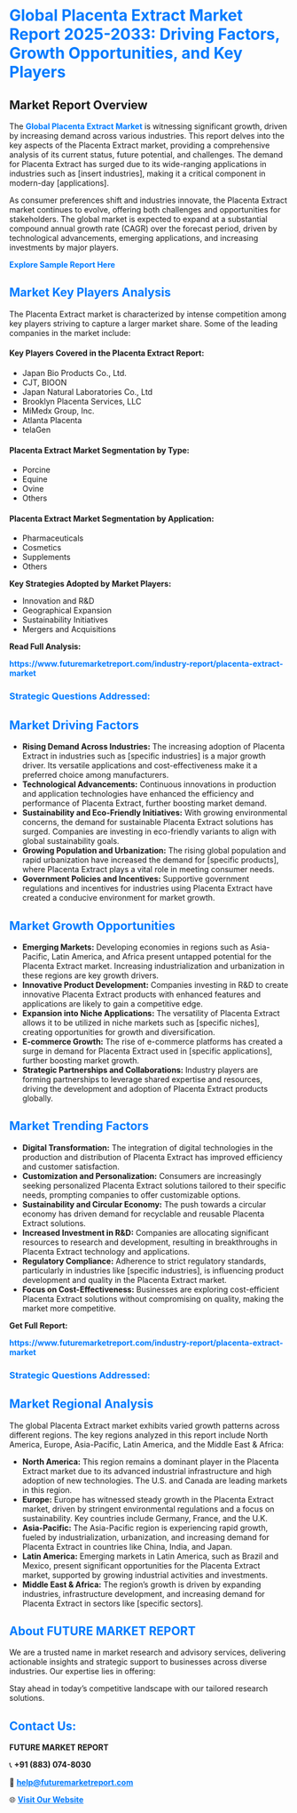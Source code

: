 <h1 style="color: #007BFF;">Global Placenta Extract Market Report 2025-2033: Driving Factors, Growth Opportunities, and Key Players</h1>

<section id="overview">
<h2>Market Report Overview</h2>
<p>The <a href="https://www.futuremarketreport.com/industry-report/placenta-extract-market" style="color: #007BFF; text-decoration: none;"><strong>Global Placenta Extract Market</strong></a> is witnessing significant growth, driven by increasing demand across various industries. This report delves into the key aspects of the Placenta Extract market, providing a comprehensive analysis of its current status, future potential, and challenges. The demand for Placenta Extract has surged due to its wide-ranging applications in industries such as [insert industries], making it a critical component in modern-day [applications].</p>
<p>As consumer preferences shift and industries innovate, the Placenta Extract market continues to evolve, offering both challenges and opportunities for stakeholders. The global market is expected to expand at a substantial compound annual growth rate (CAGR) over the forecast period, driven by technological advancements, emerging applications, and increasing investments by major players.</p>
</section>

<section id="overview">
<p><a href="https://www.futuremarketreport.com/request-sample/reportId=35405" style="color: #007BFF; text-decoration: none;"><strong>Explore Sample Report Here</strong></a></p>
</section>

<section id="key-players">
<h2 style="color: #007BFF;">Market Key Players Analysis</h2>
<p>The Placenta Extract market is characterized by intense competition among key players striving to capture a larger market share. Some of the leading companies in the market include:</p>
<h4>Key Players Covered in the Placenta Extract Report:</h4>
<ul><li>Japan Bio Products Co., Ltd.</li><li>CJT, BIOON</li><li>Japan Natural Laboratories Co., Ltd</li><li>Brooklyn Placenta Services, LLC</li><li>MiMedx Group, Inc.</li><li>Atlanta Placenta</li><li>telaGen</li></ul>
<h4>Placenta Extract Market Segmentation by Type:</h4>
<ul><li>Porcine</li><li>Equine</li><li>Ovine</li><li>Others</li></ul>

<h4>Placenta Extract Market Segmentation by Application:</h4>
<ul><li>Pharmaceuticals</li><li>Cosmetics</li><li>Supplements</li><li>Others</li></ul>
<p><strong>Key Strategies Adopted by Market Players:</strong></p>
<ul>
<li>Innovation and R&D</li>
<li>Geographical Expansion</li>
<li>Sustainability Initiatives</li>
<li>Mergers and Acquisitions</li>
</ul>
</section>

<section>
<p><strong>Read Full Analysis: </strong></p><a href="https://www.futuremarketreport.com/industry-report/placenta-extract-market" style="color: #007BFF; text-decoration: none;"><strong>https://www.futuremarketreport.com/industry-report/placenta-extract-market</strong></a>
<h3 style="color: #007BFF;">Strategic Questions Addressed:</h3>
</section>

<section id="driving-factors">
<h2 style="color: #007BFF;">Market Driving Factors</h2>
<ul>
<li><strong>Rising Demand Across Industries:</strong> The increasing adoption of Placenta Extract in industries such as [specific industries] is a major growth driver. Its versatile applications and cost-effectiveness make it a preferred choice among manufacturers.</li>
<li><strong>Technological Advancements:</strong> Continuous innovations in production and application technologies have enhanced the efficiency and performance of Placenta Extract, further boosting market demand.</li>
<li><strong>Sustainability and Eco-Friendly Initiatives:</strong> With growing environmental concerns, the demand for sustainable Placenta Extract solutions has surged. Companies are investing in eco-friendly variants to align with global sustainability goals.</li>
<li><strong>Growing Population and Urbanization:</strong> The rising global population and rapid urbanization have increased the demand for [specific products], where Placenta Extract plays a vital role in meeting consumer needs.</li>
<li><strong>Government Policies and Incentives:</strong> Supportive government regulations and incentives for industries using Placenta Extract have created a conducive environment for market growth.</li>
</ul>
</section>

<section id="growth-opportunities">
<h2 style="color: #007BFF;">Market Growth Opportunities</h2>
<ul>
<li><strong>Emerging Markets:</strong> Developing economies in regions such as Asia-Pacific, Latin America, and Africa present untapped potential for the Placenta Extract market. Increasing industrialization and urbanization in these regions are key growth drivers.</li>
<li><strong>Innovative Product Development:</strong> Companies investing in R&D to create innovative Placenta Extract products with enhanced features and applications are likely to gain a competitive edge.</li>
<li><strong>Expansion into Niche Applications:</strong> The versatility of Placenta Extract allows it to be utilized in niche markets such as [specific niches], creating opportunities for growth and diversification.</li>
<li><strong>E-commerce Growth:</strong> The rise of e-commerce platforms has created a surge in demand for Placenta Extract used in [specific applications], further boosting market growth.</li>
<li><strong>Strategic Partnerships and Collaborations:</strong> Industry players are forming partnerships to leverage shared expertise and resources, driving the development and adoption of Placenta Extract products globally.</li>
</ul>
</section>

<section id="trending-factors">
<h2 style="color: #007BFF;">Market Trending Factors</h2>
<ul>
<li><strong>Digital Transformation:</strong> The integration of digital technologies in the production and distribution of Placenta Extract has improved efficiency and customer satisfaction.</li>
<li><strong>Customization and Personalization:</strong> Consumers are increasingly seeking personalized Placenta Extract solutions tailored to their specific needs, prompting companies to offer customizable options.</li>
<li><strong>Sustainability and Circular Economy:</strong> The push towards a circular economy has driven demand for recyclable and reusable Placenta Extract solutions.</li>
<li><strong>Increased Investment in R&D:</strong> Companies are allocating significant resources to research and development, resulting in breakthroughs in Placenta Extract technology and applications.</li>
<li><strong>Regulatory Compliance:</strong> Adherence to strict regulatory standards, particularly in industries like [specific industries], is influencing product development and quality in the Placenta Extract market.</li>
<li><strong>Focus on Cost-Effectiveness:</strong> Businesses are exploring cost-efficient Placenta Extract solutions without compromising on quality, making the market more competitive.</li>
</ul>
</section>

<section>
<p><strong>Get Full Report: </strong></p><a href="https://www.futuremarketreport.com/industry-report/placenta-extract-market" style="color: #007BFF; text-decoration: none;"><strong>https://www.futuremarketreport.com/industry-report/placenta-extract-market</strong></a>
<h3 style="color: #007BFF;">Strategic Questions Addressed:</h3>
</section>


<section id="regional-analysis">
<h2 style="color: #007BFF;">Market Regional Analysis</h2>
<p>The global Placenta Extract market exhibits varied growth patterns across different regions. The key regions analyzed in this report include North America, Europe, Asia-Pacific, Latin America, and the Middle East & Africa:</p>
<ul>
<li><strong>North America:</strong> This region remains a dominant player in the Placenta Extract market due to its advanced industrial infrastructure and high adoption of new technologies. The U.S. and Canada are leading markets in this region.</li>
<li><strong>Europe:</strong> Europe has witnessed steady growth in the Placenta Extract market, driven by stringent environmental regulations and a focus on sustainability. Key countries include Germany, France, and the U.K.</li>
<li><strong>Asia-Pacific:</strong> The Asia-Pacific region is experiencing rapid growth, fueled by industrialization, urbanization, and increasing demand for Placenta Extract in countries like China, India, and Japan.</li>
<li><strong>Latin America:</strong> Emerging markets in Latin America, such as Brazil and Mexico, present significant opportunities for the Placenta Extract market, supported by growing industrial activities and investments.</li>
<li><strong>Middle East & Africa:</strong> The region’s growth is driven by expanding industries, infrastructure development, and increasing demand for Placenta Extract in sectors like [specific sectors].</li>
</ul>
</section>

<footer>
<h2 style="color: #007BFF;">About FUTURE MARKET REPORT</h2>
<p>We are a trusted name in market research and advisory services, delivering actionable insights and strategic support to businesses across diverse industries. Our expertise lies in offering:</p>

<p>Stay ahead in today’s competitive landscape with our tailored research solutions.</p>

<h2 style="color: #007BFF;">Contact Us:</h2>
<p><strong>FUTURE MARKET REPORT</strong></p>
<p>📞 <strong>+91 (883) 074-8030</strong></p>
<p>📧 <strong><a href="mailto:help@futuremarketreport.com" style="color: #007BFF;">help@futuremarketreport.com</a></strong></p>
<p>🌐 <strong><a href="https://www.futuremarketreport.com/" style="color: #007BFF;">Visit Our Website</a></strong></p>
</footer>